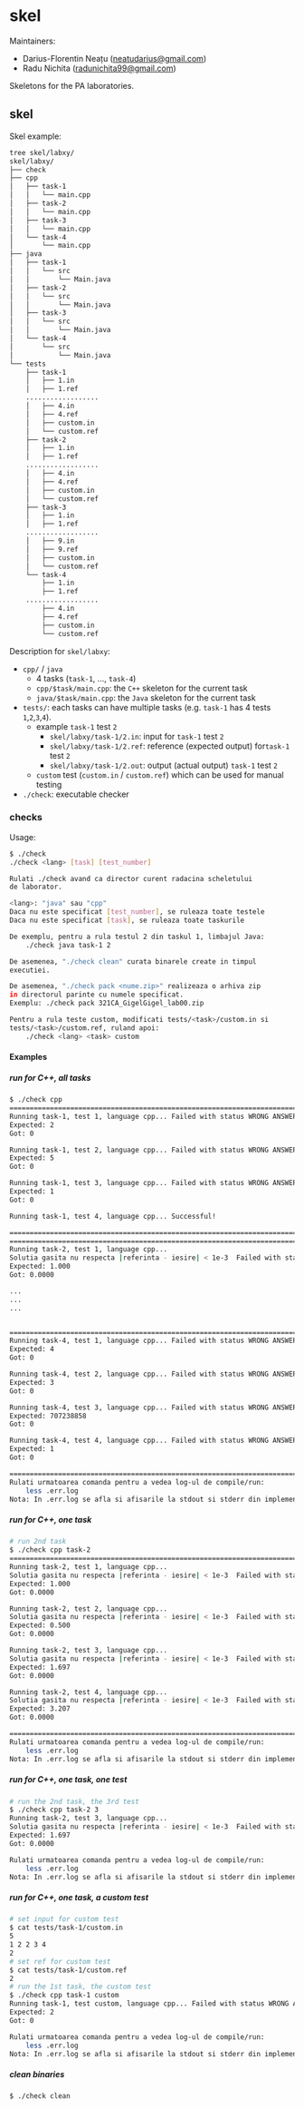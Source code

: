 # skel

Maintainers:
* Darius-Florentin Neațu (neatudarius@gmail.com)
* Radu Nichita (radunichita99@gmail.com)

Skeletons for the PA laboratories.

## skel

Skel example:
```bash
tree skel/labxy/
skel/labxy/
├── check
├── cpp
│   ├── task-1
│   │   └── main.cpp
│   ├── task-2
│   │   └── main.cpp
│   ├── task-3
│   │   └── main.cpp
│   └── task-4
│       └── main.cpp
├── java
│   ├── task-1
│   │   └── src
│   │       └── Main.java
│   ├── task-2
│   │   └── src
│   │       └── Main.java
│   ├── task-3
│   │   └── src
│   │       └── Main.java
│   └── task-4
│       └── src
│           └── Main.java
└── tests
    ├── task-1
    │   ├── 1.in
    │   ├── 1.ref
    ..................
    │   ├── 4.in
    │   ├── 4.ref
    │   ├── custom.in
    │   └── custom.ref
    ├── task-2
    │   ├── 1.in
    │   ├── 1.ref
    ..................
    │   ├── 4.in
    │   ├── 4.ref
    │   ├── custom.in
    │   └── custom.ref
    ├── task-3
    │   ├── 1.in
    │   ├── 1.ref
    ..................
    │   ├── 9.in
    │   ├── 9.ref
    │   ├── custom.in
    │   └── custom.ref
    └── task-4
        ├── 1.in
        ├── 1.ref
    ..................
        ├── 4.in
        ├── 4.ref
        ├── custom.in
        └── custom.ref
```

Description for `skel/labxy`:

* `cpp/` / `java`
  * 4 tasks (`task-1`, ..., `task-4`)
  * `cpp/$task/main.cpp`: the `C++` skeleton for the current task
  * `java/$task/main.cpp`: the `Java` skeleton for the current task
* `tests/`: each tasks can have multiple tasks (e.g. `task-1` has 4 tests `1`,`2`,`3`,`4`).
  * example `task-1` test `2`
    * `skel/labxy/task-1/2.in`: input for `task-1` test `2`
    * `skel/labxy/task-1/2.ref`: reference (expected output) for`task-1` test `2`
    * `skel/labxy/task-1/2.out`: output (actual output) `task-1` test `2`
  * `custom` test (`custom.in` / `custom.ref`) which can be used for manual testing
* `./check`: executable checker

### checks
Usage:
```bash
$ ./check
./check <lang> [task] [test_number]

Rulati ./check avand ca director curent radacina scheletului
de laborator.

<lang>: "java" sau "cpp"
Daca nu este specificat [test_number], se ruleaza toate testele
Daca nu este specificat [task], se ruleaza toate taskurile

De exemplu, pentru a rula testul 2 din taskul 1, limbajul Java:
	./check java task-1 2

De asemenea, "./check clean" curata binarele create in timpul
executiei.

De asemenea, "./check pack <nume.zip>" realizeaza o arhiva zip
in directorul parinte cu numele specificat.
Exemplu: ./check pack 321CA_GigelGigel_lab00.zip

Pentru a rula teste custom, modificati tests/<task>/custom.in si
tests/<task>/custom.ref, ruland apoi:
	./check <lang> <task> custom
```

#### Examples
##### run for C++, all tasks
```bash
$ ./check cpp
=========================================================================================
Running task-1, test 1, language cpp... Failed with status WRONG ANSWER!
Expected: 2
Got: 0

Running task-1, test 2, language cpp... Failed with status WRONG ANSWER!
Expected: 5
Got: 0

Running task-1, test 3, language cpp... Failed with status WRONG ANSWER!
Expected: 1
Got: 0

Running task-1, test 4, language cpp... Successful!

=========================================================================================
=========================================================================================
Running task-2, test 1, language cpp...
Solutia gasita nu respecta |referinta - iesire| < 1e-3	Failed with status WRONG ANSWER!
Expected: 1.000
Got: 0.0000

...
...
...


=========================================================================================
Running task-4, test 1, language cpp... Failed with status WRONG ANSWER!
Expected: 4
Got: 0

Running task-4, test 2, language cpp... Failed with status WRONG ANSWER!
Expected: 3
Got: 0

Running task-4, test 3, language cpp... Failed with status WRONG ANSWER!
Expected: 707238858
Got: 0

Running task-4, test 4, language cpp... Failed with status WRONG ANSWER!
Expected: 1
Got: 0

=========================================================================================
Rulati urmatoarea comanda pentru a vedea log-ul de compile/run:
	less .err.log
Nota: In .err.log se afla si afisarile la stdout si stderr din implementarea voastra.
```

##### run for C++, one task
```bash
# run 2nd task
$ ./check cpp task-2
=========================================================================================
Running task-2, test 1, language cpp...
Solutia gasita nu respecta |referinta - iesire| < 1e-3	Failed with status WRONG ANSWER!
Expected: 1.000
Got: 0.0000

Running task-2, test 2, language cpp...
Solutia gasita nu respecta |referinta - iesire| < 1e-3	Failed with status WRONG ANSWER!
Expected: 0.500
Got: 0.0000

Running task-2, test 3, language cpp...
Solutia gasita nu respecta |referinta - iesire| < 1e-3	Failed with status WRONG ANSWER!
Expected: 1.697
Got: 0.0000

Running task-2, test 4, language cpp...
Solutia gasita nu respecta |referinta - iesire| < 1e-3	Failed with status WRONG ANSWER!
Expected: 3.207
Got: 0.0000

=========================================================================================
Rulati urmatoarea comanda pentru a vedea log-ul de compile/run:
	less .err.log
Nota: In .err.log se afla si afisarile la stdout si stderr din implementarea voastra.
```

##### run for C++, one task, one test
```bash
# run the 2nd task, the 3rd test
$ ./check cpp task-2 3
Running task-2, test 3, language cpp...
Solutia gasita nu respecta |referinta - iesire| < 1e-3	Failed with status WRONG ANSWER!
Expected: 1.697
Got: 0.0000

Rulati urmatoarea comanda pentru a vedea log-ul de compile/run:
	less .err.log
Nota: In .err.log se afla si afisarile la stdout si stderr din implementarea voastra.
```

##### run for C++, one task, a custom test
```bash
# set input for custom test
$ cat tests/task-1/custom.in
5
1 2 2 3 4
2
# set ref for custom test
$ cat tests/task-1/custom.ref
2
# run the 1st task, the custom test
$ ./check cpp task-1 custom
Running task-1, test custom, language cpp... Failed with status WRONG ANSWER!
Expected: 2
Got: 0

Rulati urmatoarea comanda pentru a vedea log-ul de compile/run:
	less .err.log
Nota: In .err.log se afla si afisarile la stdout si stderr din implementarea voastra.
```

##### clean binaries
```bash
$ ./check clean
```
